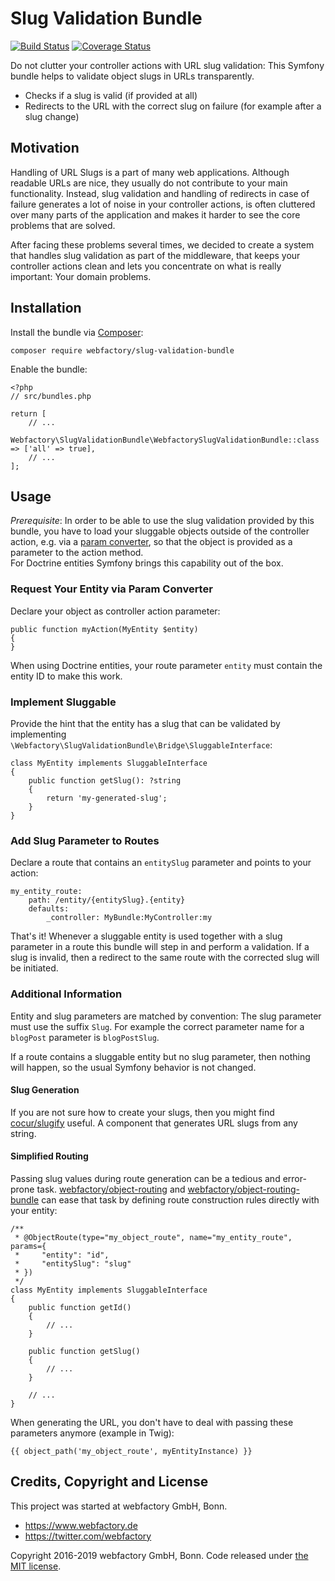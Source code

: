 # Slug Validation Bundle #

[![Build Status](https://travis-ci.org/webfactory/slug-validation-bundle.svg?branch=master)](https://travis-ci.org/webfactory/slug-validation-bundle)
[![Coverage Status](https://coveralls.io/repos/github/webfactory/slug-validation-bundle/badge.svg?branch=master)](https://coveralls.io/github/webfactory/slug-validation-bundle?branch=master)

Do not clutter your controller actions with URL slug validation: This Symfony bundle helps
to validate object slugs in URLs transparently.

- Checks if a slug is valid (if provided at all)
- Redirects to the URL with the correct slug on failure (for example after a slug change)

## Motivation ##

Handling of URL Slugs is a part of many web applications. Although readable URLs are nice, they usually do not
contribute to your main functionality. Instead, slug validation and handling of redirects in case of failure generates
a lot of noise in your controller actions, is often cluttered over many parts of the application and makes it harder
to see the core problems that are solved.

After facing these problems several times, we decided to create a system that handles slug validation as part
of the middleware, that keeps your controller actions clean and lets you concentrate on what is really important:
Your domain problems.

## Installation ##

Install the bundle via [Composer](https://getcomposer.org):

    composer require webfactory/slug-validation-bundle

Enable the bundle:

    <?php
    // src/bundles.php

    return [
        // ...
        Webfactory\SlugValidationBundle\WebfactorySlugValidationBundle::class => ['all' => true],
        // ...
    ];

## Usage ##

*Prerequisite*: In order to be able to use the slug validation provided by this bundle,
you have to load your sluggable objects outside of the controller action, e.g. via a
[param converter](http://symfony.com/doc/current/bundles/SensioFrameworkExtraBundle/annotations/converters.html),
so that the object is provided as a parameter to the action method.  
For Doctrine entities Symfony brings this capability out of the box.

### Request Your Entity via Param Converter ###

Declare your object as controller action parameter:

    public function myAction(MyEntity $entity)
    {
    }
    
When using Doctrine entities, your route parameter ``entity`` must contain the entity ID to make this work.

### Implement Sluggable ###

Provide the hint that the entity has a slug that can be validated by implementing
``\Webfactory\SlugValidationBundle\Bridge\SluggableInterface``:

    class MyEntity implements SluggableInterface
    {
        public function getSlug(): ?string
        {
            return 'my-generated-slug';
        }
    }
    
### Add Slug Parameter to Routes ###
    
Declare a route that contains an ``entitySlug`` parameter and points to your action: 
    
    my_entity_route:
        path: /entity/{entitySlug}.{entity}
        defaults:
            _controller: MyBundle:MyController:my

That's it! Whenever a sluggable entity is used together with a slug parameter in a route this bundle will
step in and perform a validation. If a slug is invalid, then a redirect to the same route with the 
corrected slug will be initiated.

### Additional Information ###

Entity and slug parameters are matched by convention: The slug parameter must use the suffix ``Slug``.
For example the correct parameter name for a ``blogPost`` parameter is ``blogPostSlug``.

If a route contains a sluggable entity but no slug parameter, then nothing will happen, so the usual
Symfony behavior is not changed.

#### Slug Generation ####

If you are not sure how to create your slugs, then you might find [cocur/slugify](https://github.com/cocur/slugify)
useful. A component that generates URL slugs from any string.

#### Simplified Routing ####

Passing slug values during route generation can be a tedious and error-prone task.
[webfactory/object-routing](https://github.com/webfactory/object-routing) and [webfactory/object-routing-bundle](https://github.com/webfactory/BGObjectRoutingBundle)
can ease that task by defining route construction rules directly with your entity:

    /**
     * @ObjectRoute(type="my_object_route", name="my_entity_route", params={
     *     "entity": "id",
     *     "entitySlug": "slug"
     * })
     */
    class MyEntity implements SluggableInterface
    {
        public function getId() 
        {
            // ...
        }
        
        public function getSlug() 
        {
            // ...
        }
        
        // ...
    }

When generating the URL, you don't have to deal with passing these parameters anymore (example in Twig):

    {{ object_path('my_object_route', myEntityInstance) }}

## Credits, Copyright and License ##

This project was started at webfactory GmbH, Bonn.

- <https://www.webfactory.de>
- <https://twitter.com/webfactory>

Copyright 2016-2019 webfactory GmbH, Bonn. Code released under [the MIT license](LICENSE).
